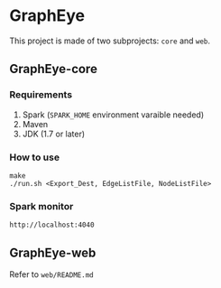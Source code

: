 # GraphEye

This project is made of two subprojects: `core` and `web`.

## GraphEye-core

### Requirements

1. Spark (`SPARK_HOME` environment varaible needed)
2. Maven
3. JDK (1.7 or later)

### How to use

```
make
./run.sh <Export_Dest, EdgeListFile, NodeListFile>
```

### Spark monitor

`http://localhost:4040`

## GraphEye-web

Refer to `web/README.md`

